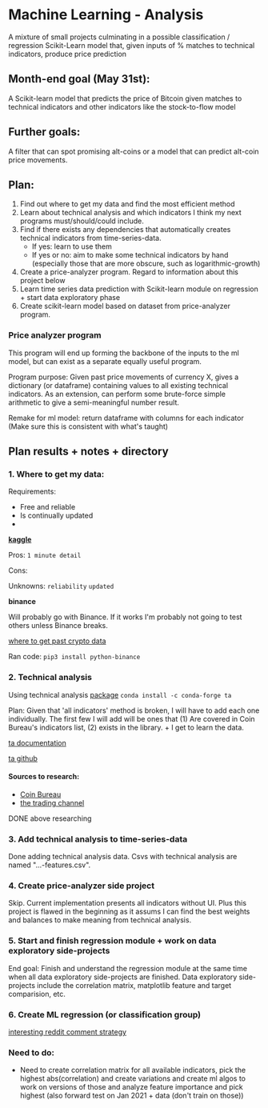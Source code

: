 # Machine Learning - Analysis
A mixture of small projects culminating in a possible classification / regression Scikit-Learn model that, given inputs of % matches to technical indicators, produce price prediction

## Month-end goal (May 31st):
A Scikit-learn model that predicts the price of Bitcoin given matches to technical indicators and other indicators like the stock-to-flow model

## Further goals:
A filter that can spot promising alt-coins or a model that can predict alt-coin price movements. 

## Plan:
1. Find out where to get my data and find the most efficient method
2. Learn about technical analysis and which indicators I think my next programs must/should/could include. 
3. Find if there exists any dependencies that automatically creates technical indicators from time-series-data. 
    - If yes: learn to use them
    - If yes or no: aim to make some technical indicators by hand (especially those that are more obscure, such as logarithmic-growth)
4. Create a price-analyzer program. Regard to information about this project below
5. Learn time series data prediction with Scikit-learn module on regression + start data exploratory phase
6. Create scikit-learn model based on dataset from price-analyzer program. 


### Price analyzer program
This program will end up forming the backbone of the inputs to the ml model, but can exist as a separate equally useful program. 

Program purpose: Given past price movements of currency X, gives a dictionary (or dataframe) containing values to all existing technical indicators. As an extension, can perform some brute-force simple arithmetic to give a semi-meaningful number result. 

Remake for ml model: return dataframe with columns for each indicator (Make sure this is consistent with what's taught)

## Plan results + notes + directory
### 1. Where to get my data:

Requirements:
- Free and reliable
- Is continually updated
- 

**[kaggle](https://www.kaggle.com/tencars/392-crypto-currency-pairs-at-minute-resolution?select=algusd.csv)**

Pros: `1 minute detail`

Cons: 

Unknowns: `reliability` `updated`

**binance**

Will probably go with Binance. If it works I'm probably not going to test others unless Binance breaks. 

[where to get past crypto data](https://fxgears.com/index.php?threads/how-to-acquire-free-historical-tick-and-bar-data-for-algo-trading-and-backtesting-in-2020-stocks-forex-and-crypto-currency.1229/#post-19305)

Ran code:
`pip3 install python-binance`



### 2. Technical analysis 

Using technical analysis [package](https://github.com/bukosabino/ta) `conda install -c conda-forge ta`

Plan: Given that 'all indicators' method is broken, I will have to add each one individually. The first few I will add will be ones that (1) Are covered in Coin Bureau's indicators list, (2) exists in the library. + I get to learn the data. 

[ta documentation](https://technical-analysis-library-in-python.readthedocs.io/en/latest/ta.html)

[ta github](https://github.com/bukosabino/ta)

#### Sources to research:
- [Coin Bureau](https://www.youtube.com/watch?v=lW3eWIj3Q04)
- [the trading channel](https://www.youtube.com/watch?v=eynxyoKgpng)

DONE above researching

### 3. Add technical analysis to time-series-data

Done adding technical analysis data. Csvs with technical analysis are named "...-features.csv". 

### 4. Create price-analyzer side project

Skip. Current implementation presents all indicators without UI. Plus this project is flawed in the beginning as it assums I can find the best weights and balances to make meaning from technical analysis. 

### 5. Start and finish regression module + work on data exploratory side-projects

End goal: Finish and understand the regression module at the same time when all data exploratory side-projects are finished. 
Data exploratory side-projects include the correlation matrix, matplotlib feature and target comparision, etc. 

### 6. Create ML regression (or classification group)

[interesting reddit comment strategy](https://www.reddit.com/r/algotrading/comments/ipa112/what_target_do_your_algo_aim_to_predict_price/)



### Need to do:
- Need to create correlation matrix for all available indicators, pick the highest abs(correlation) and create variations and create ml algos to work on versions of those and analyze feature importance and pick highest (also forward test on Jan 2021 + data (don't train on those))

